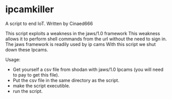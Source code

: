 # ipcamkiller
A script to end IoT. Written by Cinaed666

This script exploits a weakness in the jaws/1.0 framework
This weakness allows it to perform shell commands from the url without the need to sign in.
The jaws framework is readily used by ip cams 
With this script we shut down these Ipcams.

Usage:
- Get yourself a csv file from shodan with jaws/1.0 Ipcams (you will need to pay to get this file).
- Put the csv file in the same directory as the script.
- make the script executible.
- run the script.
